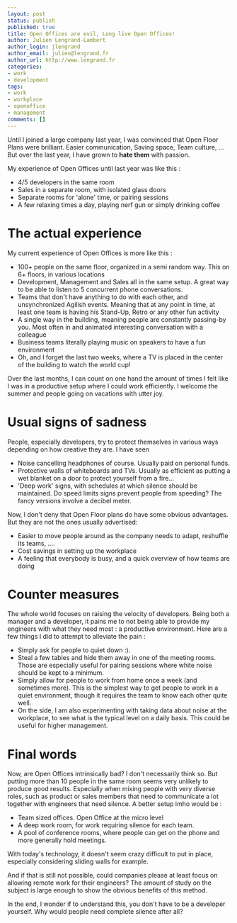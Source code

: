 ```yaml
---
layout: post
status: publish
published: true
title: Open Offices are evil, Long live Open Offices!
author: Julien Lengrand-Lambert
author_login: jlengrand
author_email: julien@lengrand.fr
author_url: http://www.lengrand.fr
categories:
- work
- development
tags:
- work
- workplace
- openoffice
- management
comments: []
---
```


Until I joined a large company last year, I was convinced that Open Floor Plans were brilliant. Easier communication, Saving space, Team culture, ... But over the last year, I have grown to **hate them** with passion.

My experience of Open Offices until last year was like this :

* 4/5 developers in the same room
* Sales in a separate room, with isolated glass doors
* Separate rooms for 'alone' time, or pairing sessions
* A few relaxing times a day, playing nerf gun or simply drinking coffee

# The actual experience

My current experience of Open Offices is more like this :

* 100+ people on the same floor, organized in a semi random way. This on 6+ floors, in various locations
* Development, Management and Sales all in the same setup. A great way to be able to listen to 5 concurrent phone conversations.
* Teams that don't have anything to do with each other, and unsynchronized Agilish events. Meaning that at any point in time, at least one team is having his Stand-Up, Retro or any other fun activity
* A single way in the building, meaning people are constantly passing-by you. Most often in and animated interesting conversation with a colleague
* Business teams literally playing music on speakers to have a fun environment
* Oh, and I forget the last two weeks, where a TV is placed in the center of the building to watch the world cup!

Over the last months, I can count on one hand the amount of times I felt like I was in a productive setup where I could work efficiently. I welcome the summer and people going on vacations with utter joy.

# Usual signs of sadness

People, especially developers, try to protect themselves in various ways depending on how creative they are. I have seen

* Noise cancelling headphones of course. Usually paid on personal funds.
* Protective walls of whiteboards and TVs. Usually as efficient as putting a wet blanket on a door to protect yourself from a fire...
* 'Deep work' signs, with schedules at which silence should be maintained. Do speed limits signs prevent people from speeding? The fancy versions involve a decibel meter.

Now, I don't deny that Open Floor plans do have some obvious advantages. But they are not the ones usually advertised:

* Easier to move people around as the company needs to adapt, reshuffle its teams, ....
* Cost savings in setting up the workplace
* A feeling that everybody is busy, and a quick overview of how teams are doing

# Counter measures

The whole world focuses on raising the velocity of developers. Being both a manager and a developer, it pains me to not being able to provide my engineers with what they need most : a productive environment. Here are a few things I did to attempt to alleviate the pain :

* Simply ask for people to quiet down :).
* Steal a few tables and hide them away in one of the meeting rooms. Those are especially useful for pairing sessions where white noise should be kept to a minimum.
* Simply allow for people to work from home once a week (and sometimes more). This is the simplest way to get people to work in a quiet environment, though it requires the team to know each other quite well.
* On the side, I am also experimenting with taking data about noise at the workplace, to see what is the typical level on a daily basis. This could be useful for higher management.

# Final words

Now, are Open Offices intrinsically bad? I don't necessarily think so. But putting more than 10 people in the same room seems very unlikely to produce good results. Especially when mixing people with very diverse roles, such as product or sales members that need to communicate a lot together with engineers that need silence. A better setup imho would be :


* Team sized offices. Open Office at the micro level
* A deep work room, for work requiring silence for each team.
* A pool of conference rooms, where people can get on the phone and more generally hold meetings.

With today's technology, it doesn't seem crazy difficult to put in place, especially considering sliding walls for example.

And if that is still not possible, could companies please at least focus on allowing remote work for their engineers? The amount of study on the subject is large enough to show the obvious benefits of this method.

In the end, I wonder if to understand this, you don't have to be a developer yourself. Why would people need complete silence after all?
